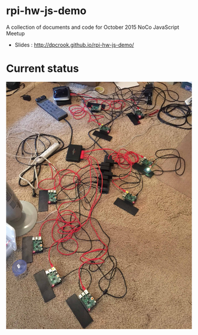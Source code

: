 # rpi-hw-js-demo
A collection of documents and code for October 2015 NoCo JavaScript Meetup


 - Slides : http://dpcrook.github.io/rpi-hw-js-demo/

# Current status

![Installing and testing on demo Raspberry Pi](doc/images/Installing_stuff_and_testing.jpeg)
